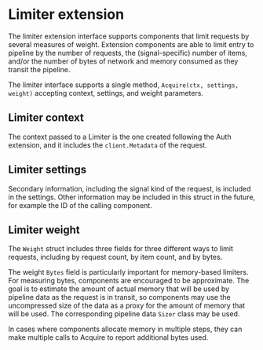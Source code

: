 # Limiter extension

The limiter extension interface supports components that limit
requests by several measures of weight.  Extension components are able
to limit entry to pipeline by the number of requests, the
(signal-specific) number of items, and/or the number of bytes of
network and memory consumed as they transit the pipeline.

The limiter interface supports a single method, `Acquire(ctx,
settings, weight)` accepting context, settings, and weight
parameters. 

## Limiter context

The context passed to a Limiter is the one created following the Auth
extension, and it includes the `client.Metadata` of the
request. 

## Limiter settings

Secondary information, including the signal kind of the request, is
included in the settings.  Other information may be included in this
struct in the future, for example the ID of the calling component.

## Limiter weight

The `Weight` struct includes three fields for three different ways to
limit requests, including by request count, by item count, and by
bytes.

The weight `Bytes` field is particularly important for memory-based
limiters. For measuring bytes, components are encouraged to be
approximate. The goal is to estimate the amount of actual memory that
will be used by pipeline data as the request is in transit, so
components may use the uncompressed size of the data as a proxy for
the amount of memory that will be used. The corresponding pipeline
data `Sizer` class may be used.

In cases where components allocate memory in multiple steps, they can
make multiple calls to Acquire to report additional bytes used.

